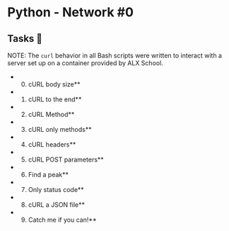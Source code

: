 # Python - Network #0

## Tasks :page_with_curl:

NOTE: The `curl` behavior in all Bash scripts were written to interact with a
server set up on a container provided by ALX School.

* 0. cURL body size**
  
* 1. cURL to the end**
 
* 2. cURL Method**
 
* 3. cURL only methods**
  
* 4. cURL headers**
 
* 5. cURL POST parameters**
  
* 6. Find a peak**
  
* 7. Only status code**
  
* 8. cURL a JSON file**
 
* 9. Catch me if you can!**
  

